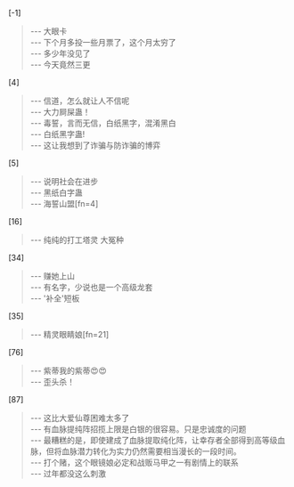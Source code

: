 
[-1] 
>--- 大眼卡<br>
>--- 下个月多投一些月票了，这个月太穷了<br>
>--- 多少年没见了<br>
>--- 今天竟然三更<br>

[4] 
>--- 信道，怎么就让人不信呢<br>
>--- 大力屙屎蛊！<br>
>--- 毒誓，言而无信，白纸黑字，混淆黑白<br>
>--- 白纸黑字蛊!<br>
>--- 这让我想到了诈骗与防诈骗的博弈<br>

[5] 
>--- 说明社会在进步<br>
>--- 黑纸白字蛊<br>
>--- 海誓山盟[fn=4]<br>

[16] 
>--- 纯纯的打工塔灵  大冤种<br>

[34] 
>--- 赚她上山<br>
>--- 有名字，少说也是一个高级龙套<br>
>--- '补全'短板<br>

[35] 
>--- 精灵眼睛娘[fn=21]<br>

[76] 
>--- 紫蒂我的紫蒂😍😍<br>
>--- 歪头杀！<br>

[87] 
>--- 这比大爱仙尊困难太多了<br>
>--- 有血脉提纯阵招揽上限是白银的很容易。只是忠诚度的问题<br>
>--- 最糟糕的是，即使建成了血脉提取纯化阵，让幸存者全部得到高等级血脉，但将血脉潜力转化为实力仍然需要相当漫长的一段时间。<br>
>--- 打个赌，这个眼镜娘必定和战贩马甲之一有剧情上的联系<br>
>--- 过年都没这么刺激<br>
